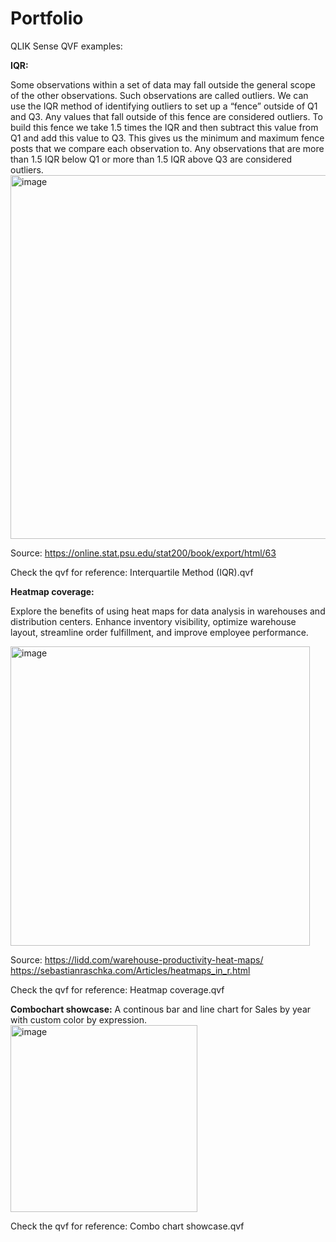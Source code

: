 # Portfolio
QLIK Sense QVF examples: 

**IQR:**

Some observations within a set of data may fall outside the general scope of the other observations. Such observations are called outliers.
We can use the IQR method of identifying outliers to set up a “fence” outside of Q1 and Q3. Any values that fall outside of this fence are considered outliers. To build this fence we take 1.5 times the IQR and then subtract this value from Q1 and add this value to Q3. This gives us the minimum and maximum fence posts that we compare each observation to. Any observations that are more than 1.5 IQR below Q1 or more than 1.5 IQR above Q3 are considered outliers. 
<img width="582" alt="image" src="https://github.com/BISquad2022/Portfolio/assets/115148983/eaf0997e-656d-40da-b69a-80796fbd399f">

Source: https://online.stat.psu.edu/stat200/book/export/html/63

Check the qvf for reference: Interquartile Method (IQR).qvf
 
**Heatmap coverage:**

Explore the benefits of using heat maps for data analysis in warehouses and distribution centers. 
Enhance inventory visibility, optimize warehouse layout, streamline order fulfillment, and improve employee performance.

<img width="479" alt="image" src="https://github.com/BISquad2022/Portfolio/assets/115148983/8b10220e-7daf-4f31-8f9b-50cb01fcaff8">

Source: https://lidd.com/warehouse-productivity-heat-maps/ https://sebastianraschka.com/Articles/heatmaps_in_r.html

Check the qvf for reference: Heatmap coverage.qvf

**Combochart showcase:**
A continous bar and line chart for Sales by year with custom color by expression.
<img width="299" alt="image" src="https://github.com/BISquad2022/Portfolio/assets/115148983/cc5f3b99-1518-4995-927c-daafcd5d74d4">

Check the qvf for reference: Combo chart showcase.qvf


